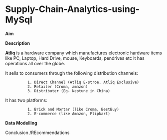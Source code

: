 # Supply-Chain-Analytics-using-MySql

**Aim**

**Description**

**Atliq** is a hardware company which manufactures electronic hardware items like PC, Laptop, Hard Drive, mouse, Keyboards, pendrives etc It has operations all over the globe.

It sells to consumers through the following distribution channels:

              1. Direct Channel (Atliq E-stroe, Atliq Exclusive)
              2. Retailer (Croma, amazon)
              3. Distributer (Eg- Neptune in China)
              
It has two platforms:

              1. Brick and Mortar (like Croma, BestBuy)
              2. E-commerce (like Amazon, Flipkart)


**Data Modelling**

Conclusion /REcommendations
